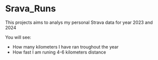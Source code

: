 # Srava_Runs
This projects aims to analys my personal Strava data for year 2023 and 2024

You will see:
* How many kilometers I have ran troughout the year
* How fast I am runing 4-6 kilometers distance
